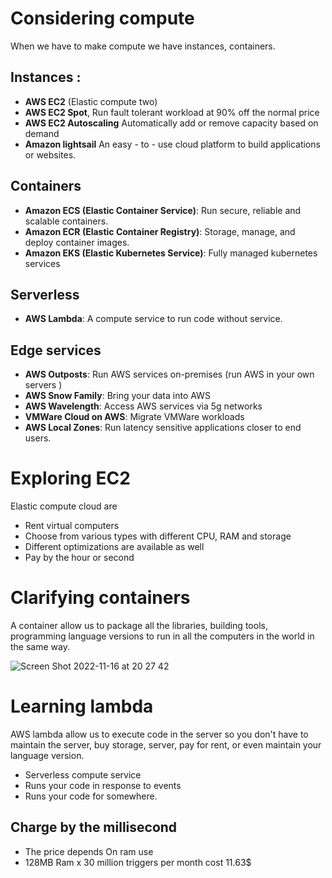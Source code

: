 # Considering compute

When we have to make compute we have instances, containers.

## Instances :
- **AWS EC2** (Elastic compute two)
- **AWS EC2 Spot**, Run fault tolerant workload at 90% off the normal price
- **AWS EC2 Autoscaling** Automatically add or remove capacity based on demand
- **Amazon lightsail** An easy - to - use cloud platform to build applications or websites.

## Containers
- **Amazon ECS (Elastic Container Service)**: Run secure, reliable and scalable containers. 
- **Amazon ECR (Elastic Container Registry)**: Storage, manage, and deploy container images.
- **Amazon EKS (Elastic Kubernetes Service)**: Fully managed kubernetes services

## Serverless
- **AWS Lambda**: A compute service to run code without service.

## Edge services
- **AWS Outposts**: Run AWS services on-premises (run AWS in your own servers )
- **AWS Snow Family**: Bring your data into AWS
- **AWS Wavelength**: Access AWS services via 5g networks
- **VMWare Cloud on AWS**: Migrate VMWare workloads
- **AWS Local Zones**: Run latency sensitive applications closer to end users.

# Exploring EC2

Elastic compute cloud are
- Rent virtual computers
- Choose from various types with different CPU, RAM and storage
- Different optimizations are available as well
- Pay by the hour or second

# Clarifying containers

A container allow us to package all the libraries, building tools, programming language versions to run in all the computers in the world in the same way.

![Screen Shot 2022-11-16 at 20 27 42](https://user-images.githubusercontent.com/26603591/202316883-a3624b9e-b845-4a72-9872-efbbfd6c6166.png)

# Learning lambda

AWS lambda allow us to execute code in the server so you don't have to maintain the server, buy storage, server, pay for rent, or even maintain your language version.

- Serverless compute service
- Runs your code in response to events
- Runs your code for somewhere.

## Charge by the millisecond 

- The price depends On ram use
- 128MB Ram x 30 million triggers per month cost 11.63$